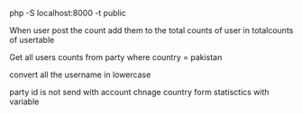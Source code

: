 php -S localhost:8000 -t public

 When user post the count add them to the total counts of user in totalcounts of usertable

Get all users counts from party where country = pakistan

convert all the username in lowercase 
 

 party id is not send with account
 chnage country form statisctics with variable